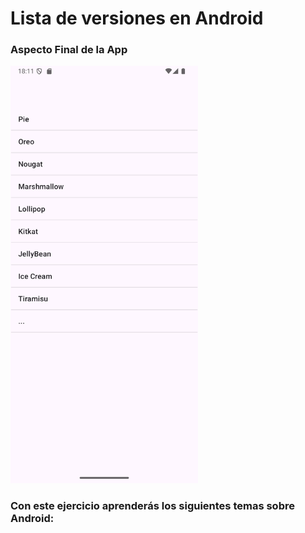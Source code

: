 # Lista de versiones en Android

### Aspecto Final de la App

<img src="../../img/04listasimple.png" alt="App Listas Versiones Android" width="300" />

### Con este ejercicio aprenderás los siguientes temas sobre Android: